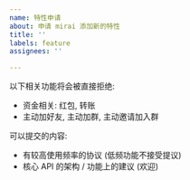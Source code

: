 ```yaml
---
name: 特性申请
about: 申请 mirai 添加新的特性
title: ''
labels: feature
assignees: ''

---
```


以下相关功能将会被直接拒绝:
- 资金相关: 红包, 转账
- 主动加好友, 主动加群, 主动邀请加入群


可以提交的内容:
- 有较高使用频率的协议 (低频功能不接受提议)
- 核心 API 的架构 / 功能上的建议 (欢迎)
